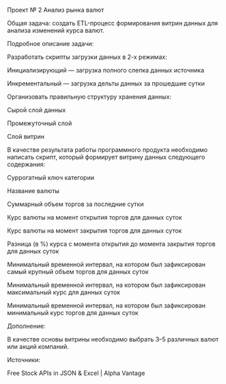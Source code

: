 Проект № 2
Анализ рынка валют

Общая задача: создать ETL-процесс формирования витрин данных для анализа изменений курса валют.

Подробное описание задачи:

Разработать скрипты загрузки данных в 2-х режимах:

Инициализирующий — загрузка полного слепка данных источника

Инкрементальный — загрузка дельты данных за прошедшие сутки

Организовать правильную структуру хранения данных:

Сырой слой данных

Промежуточный слой

Слой витрин

В качестве результата работы программного продукта необходимо написать скрипт, который формирует витрину данных следующего содержания:

Суррогатный ключ категории

Название валюты

Суммарный объем торгов за последние сутки

Курс валюты на момент открытия торгов для данных суток

Курс валюты на момент закрытия торгов для данных суток

Разница (в %) курса с момента открытия до момента закрытия торгов для данных суток

Минимальный временной интервал, на котором был зафиксирован самый крупный объем торгов для данных суток

Минимальный временной интервал, на котором был зафиксирован максимальный курс для данных суток

Минимальный временной интервал, на котором был зафиксирован минимальный курс торгов для данных суток

Дополнение:

В качестве основы витрины необходимо выбрать 3–5 различных валют или акций компаний.

Источники:

Free Stock APIs in JSON & Excel | Alpha Vantage 